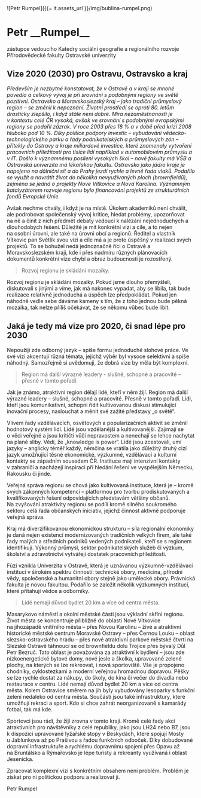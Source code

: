 <div class="persona">
![Petr Rumpel]({{= it.assets_url }}/img/bublina-rumpel.png)

  <div>
    <h1>Petr __Rumpel__</h1>
    <span>zástupce vedoucího Katedry sociální geografie a regionálního rozvoje Přírodovědecké fakulty Ostravské univerzity</span>
  </div>
</div>

Vize 2020 (2030) pro Ostravu, Ostravsko a kraj
----------------------------------------------

*Především je nezbytné konstatovat, že v&nbsp;Ostravě a v&nbsp;kraji se mnohé povedlo a celkový vývoj je při srovnání s&nbsp;podobnými regiony ve světě pozitivní. Ostravsko a Moravskoslezský kraj &ndash; jako tradiční průmyslový region &ndash; se změnil k&nbsp;nepoznání. Životní prostředí se oproti 80.&nbsp;letům drasticky zlepšilo, i&nbsp;když stále není dobré. Míra nezaměstnanosti je v&nbsp;kontextu celé ČR vysoká, avšak ve srovnání s&nbsp;podobnými evropskými regiony se podařil zázrak. V&nbsp;roce 2003 přes 18&nbsp;% a v&nbsp;době před krizí 2008 hluboko pod 10&nbsp;%. Díky politice podpory investic &ndash; vybudování vědecko-technologického parku a řady podnikatelských a průmyslových zón &ndash; přitekly do Ostravy a kraje miliardové investice, které znamenaly vytvoření pracovních příležitostí pro tisíce lidí například v&nbsp;automobilovém průmyslu a v&nbsp;IT. Došlo k&nbsp;významnému posílení vysokých škol &ndash; nové fakulty má VŠB a Ostravská univerzita má lékařskou fakultu. Ostravsko jako jádro kraje je napojeno na&nbsp;dálniční síť a do Prahy jezdí rychle a levně řada vlaků. Podařilo se využít a navrátit život do několika nevyužívaných ploch (brownfieldů), zejména se jedná o&nbsp;projekty Nové Vítkovice a Nová Karolina. Významným katalyzátorem rozvoje regionu bylo financování projektů ze strukturálních fondů Evropské Unie.*

Avšak nechme chvály, i když je na&nbsp;místě. Úkolem akademiků není chválit, ale podrobovat společenský vývoj kritice, hledat problémy, upozorňovat na&nbsp;ně a činit z&nbsp;nich předmět debaty vedoucí k&nbsp;nalézání nejednoduchých a dlouhodobých řešení. Důležité je mít konkrétní vizi a cíle, a to nejen na&nbsp;osobní úrovni, ale také na&nbsp;úrovni obcí a regionů. Ředitel a vlastník Vítkovic pan Světlík svou vizi a cíle má a je proto úspěšný v&nbsp;realizaci svých projektů. To se bohužel nedá jednoznačně říci o&nbsp;Ostravě a Moravskoslezském kraji, kde i&nbsp;přes nadmíru různých plánovacích dokumentů konkrétní vize chybí a obraz budoucnosti je rozostřený.

> Rozvoj regionu je skládání mozaiky.

Rozvoj regionu je skládání mozaiky. Pokud jsme dlouho přemýšleli, diskutovali s&nbsp;jinými a víme, jak má nakonec vypadat, aby se líbila, tak bude realizace relativně jednoduchá a úspěch lze předpokládat. Pokud jen náhodně vedle sebe dáváme kameny s&nbsp;tím, že z&nbsp;toho jednou bude pěkná mozaika, tak nelze příliš očekávat, že se někomu vůbec bude líbit.

Jaká je tedy má vize pro 2020, či&nbsp;snad lépe pro 2030
----------------------------------------------------

Nepoužiji zde odborný jazyk &ndash; spíše formu jednoduché slohové práce. Ve své vizi akcentuji různá témata, jejichž výběr byl vysoce selektivní a spíše náhodný. Samozřejmě si uvědomuji, že dobrá vize by měla být komplexní. 

> Region má další výrazné leadery - slušné, schopné a pracovité – přesně v tomto pořadí.

Jak je známo, atraktivní region dělají lidé, kteří v&nbsp;něm žijí. Region má další výrazné leadery &ndash; slušné, schopné a pracovité. Přesně v&nbsp;tomto pořadí. Lidi, kteří jsou komunikativní, schopni řídit kultivovanou diskusi stimulující inovační procesy, naslouchat a měnit své zažité představy „o světě“. 

Vlivem řady vzdělávacích, osvětových a popularizačních aktivit se změnil hodnotový systém lidí. Lidé jsou vzdělanější a kultivovanější. Zajímají se o&nbsp;věci veřejné a jsou kritičtí vůči nepravostem a nenechají se lehce nachytat na&nbsp;plané sliby. Vědí, že „knowledge is power“. Lidé jsou zcestovalí, umí jazyky &ndash; anglicky téměř každý, němčina se vrátila jako důležitý druhý cizí jazyk umožňující těsné ekonomické, výzkumné, vzdělávací a kulturní kontakty se západním sousedem ČR. Instituce mají intenzivní kontakty v&nbsp;zahraničí a nacházejí inspiraci při hledání řešení ve vyspělejším Německu, Rakousku či jinde.

Veřejná správa regionu se chová jako kultivovaná instituce, která je &ndash; kromě svých zákonných kompetencí &ndash; platformou pro tvorbu prodiskutovaných a kvalifikovaných řešení odpovídajících představám většiny občanů. Na&nbsp;zvyšování atraktivity regionu se podílí kromě silného soukromého sektoru celá řada občanských iniciativ, jejichž činnost aktivně podporuje veřejná správa.

Kraj má diverzifikovanou ekonomickou strukturu &ndash; síla regionální ekonomiky je daná nejen existencí modernizovaných tradičních velkých firem, ale také řady malých a středních podniků vedených podnikateli, kteří se s&nbsp;regionem identifikují. Výkonný průmysl, sektor podnikatelských služeb či výzkum, školství a zdravotnictví vytvářejí dostatek pracovních příležitosti.

Fúzí vznikla Univerzita v&nbsp;Ostravě, která je uznávanou výzkumně-vzdělávací institucí v&nbsp;širokém spektru činností: technické obory, medicína, přírodní vědy, společenské a humanitní obory stejně jako umělecké obory. Právnická fakulta je novou fakultou. Podařilo se založit několik výzkumných institucí, které přitahují vědce a odborníky.

> Lidé nemají důvod bydlet 20&nbsp;km a více od centra města.

Masarykovo náměstí a okolní městské části jsou výkladní skříni regionu. Život města se koncentruje přibližně do oblasti Nové Vítkovice na&nbsp;jihozápadě vnitřního města &ndash; přes Novou Karolinu &ndash; živé a atraktivní historické městské centrum Moravské Ostravy &ndash; přes Černou Louku &ndash; oblast slezsko-ostravského hradu &ndash; přes nové atraktivní parkové městské čtvrti na Slezské Ostravě táhnoucí se od brownfieldu dolu Trojice přes bývalý Důl Petr Bezruč. Tato oblast je považována za atraktivní k&nbsp;bydlení &ndash; jsou zde nízkoenergetické bytové domy, nové jesle a školka, upravované zelené plochy, na&nbsp;kterých se lze rekreovat, i&nbsp;nová sportoviště. Vše je propojeno chodníky, cyklostezkami a moderní veřejnou hromadnou dopravou. Pěšky se lze rychle dostat za&nbsp;nákupy, do&nbsp;školy, do&nbsp;kina či večer do divadla nebo restaurace v&nbsp;centru. Lidé nemají důvod bydlet 20&nbsp;km a více od centra města. Kolem Ostravice směrem na&nbsp;jih byly vybudovány lesoparky s&nbsp;funkční zelení nedaleko od centra města. Součástí jsou také infrastruktury, které umožňují rekraci a sport. Kdo si chce zahrát neorganizovaně s&nbsp;kamarády fotbal, tak má kde.

Sportovci jsou rádi, že žijí zrovna v&nbsp;tomto kraji. Kromě celé řady akcí atraktivních pro návštěvníky z&nbsp;celé republiky, jako jsou LH24 nebo B7, jsou k&nbsp;dispozici upravované lyžařské stopy v&nbsp;Beskydách, které spojují Mosty u&nbsp;Jablunkova až po Prašivou s&nbsp;řadou funkčních odboček. Díky dobudované dopravní infrastruktuře a rychlému dopravnímu spojení přes Opavu až na&nbsp;Bruntálsko a Rýmařovsko je lépe turisty a rekreanty využívaná i&nbsp;oblast Jesenicka.

Zpracovat komplexní vizi s&nbsp;konkrétním obsahem není problém. Problém je získat pro ni politickou podporu a realizovat ji.

Petr Rumpel
